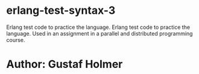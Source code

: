 # erlang-test-syntax-3
Erlang test code to practice the language. Erlang test code to practice the language. Used in an assignment in a parallel and distributed programming course.

# Author: Gustaf Holmer

